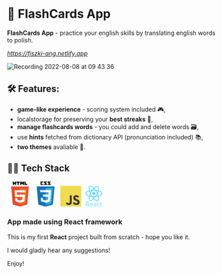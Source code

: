 # 📖 FlashCards App

**FlashCards App** - practice your english skills by translating english words to polish.

*https://fiszki-ang.netlify.app*

![Recording 2022-08-08 at 09 43 36](https://user-images.githubusercontent.com/99325577/183366656-73fd4d42-1a4e-4968-8703-a64ce67f1b2c.gif)

## 🛠 Features:
- **game-like experience** - scoring system included 🎮,
- localstorage for preserving your **best streaks** 🎯,
- **manage flashcards words** - you could add and delete words 🗃,
- use **hints** fetched from dictionary API (pronunciation included) 📚,
- **two themes** avaliable 🎨.

## 👨‍💻 Tech Stack
<img src="https://raw.githubusercontent.com/devicons/devicon/master/icons/html5/html5-original-wordmark.svg" alt="html5" width="60" height="60" /><img src="https://raw.githubusercontent.com/devicons/devicon/master/icons/css3/css3-original-wordmark.svg" alt="css3" width="60" height="60"/> <img src="https://raw.githubusercontent.com/devicons/devicon/master/icons/javascript/javascript-original.svg" alt="javascript" width="50" height="50"/>  <img src="https://raw.githubusercontent.com/devicons/devicon/master/icons/react/react-original-wordmark.svg" alt="react" width="50" height="50"/> 

### App made using React framework
This is my first **React** project built from scratch - hope you like it.

I would gladly hear any suggestions!

Enjoy!

